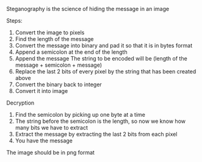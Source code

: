 Steganography is the science of hiding the message in an image

Steps:
1. Convert the image to pixels
2. Find the length of the message
3. Convert the message into binary and pad it so that it is in bytes format
4. Append a semicolon at the end of the length
5. Append the message
The string to be encoded will be (length of the message + semicolon + message)
6. Replace the last 2 bits of every pixel by the string that has been created above
7. Convert the binary back to integer
8. Convert it into image


Decryption
1. Find the semicolon by picking up one byte at a time
2. The string before the semicolon is the length, so now we know how many bits we have to extract
3. Extract the message by extracting the last 2 bits from each pixel
4. You have the message

The image should be in png format
